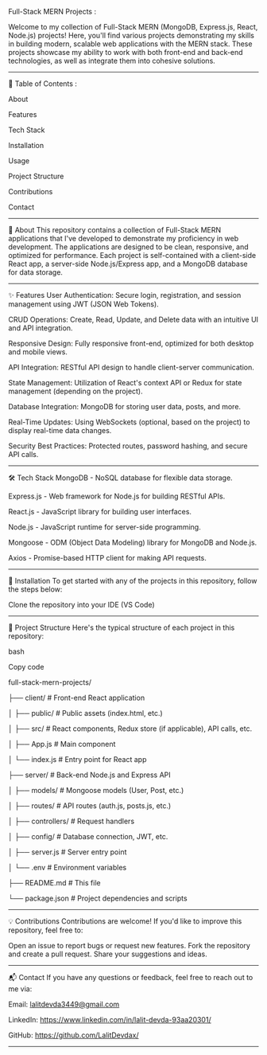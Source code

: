 Full-Stack MERN Projects : 

Welcome to my collection of Full-Stack MERN (MongoDB, Express.js, React, Node.js) projects! Here, you'll find various projects demonstrating my skills in building modern, scalable web applications with the MERN stack. These projects showcase my ability to work with both front-end and back-end technologies, as well as integrate them into cohesive solutions.

-----------------------------------------------------------------------------------------------------------------------------------------

🚀 Table of Contents :

About

Features

Tech Stack

Installation

Usage

Project Structure

Contributions

Contact

-----------------------------------------------------------------------------------------------------------------------------------------

📜 About
This repository contains a collection of Full-Stack MERN applications that I've developed to demonstrate my proficiency in web development. The applications are designed to be clean, responsive, and optimized for performance. Each project is self-contained with a client-side React app, a server-side Node.js/Express app, and a MongoDB database for data storage.

-----------------------------------------------------------------------------------------------------------------------------------------

✨ Features
User Authentication: Secure login, registration, and session management using JWT (JSON Web Tokens).

CRUD Operations: Create, Read, Update, and Delete data with an intuitive UI and API integration.

Responsive Design: Fully responsive front-end, optimized for both desktop and mobile views.

API Integration: RESTful API design to handle client-server communication.

State Management: Utilization of React's context API or Redux for state management (depending on the project).

Database Integration: MongoDB for storing user data, posts, and more.

Real-Time Updates: Using WebSockets (optional, based on the project) to display real-time data changes.

Security Best Practices: Protected routes, password hashing, and secure API calls.


-----------------------------------------------------------------------------------------------------------------------------------------

🛠️ Tech Stack
MongoDB - NoSQL database for flexible data storage.

Express.js - Web framework for Node.js for building RESTful APIs.

React.js - JavaScript library for building user interfaces.

Node.js - JavaScript runtime for server-side programming.

Mongoose - ODM (Object Data Modeling) library for MongoDB and Node.js.

Axios - Promise-based HTTP client for making API requests.


-----------------------------------------------------------------------------------------------------------------------------------------

🔧 Installation
To get started with any of the projects in this repository, follow the steps below:

Clone the repository into your IDE (VS Code)

-----------------------------------------------------------------------------------------------------------------------------------------

🧩 Project Structure
Here's the typical structure of each project in this repository:

bash


Copy code

full-stack-mern-projects/

├── client/                # Front-end React application

│   ├── public/            # Public assets (index.html, etc.)

│   ├── src/               # React components, Redux store (if applicable), API calls, etc.

│   ├── App.js             # Main component

│   └── index.js           # Entry point for React app

├── server/                # Back-end Node.js and Express API

│   ├── models/            # Mongoose models (User, Post, etc.)

│   ├── routes/            # API routes (auth.js, posts.js, etc.)

│   ├── controllers/       # Request handlers

│   ├── config/            # Database connection, JWT, etc.

│   ├── server.js          # Server entry point

│   └── .env               # Environment variables

├── README.md              # This file

└── package.json           # Project dependencies and scripts


-----------------------------------------------------------------------------------------------------------------------------------------

💡 Contributions
Contributions are welcome! If you'd like to improve this repository, feel free to:

Open an issue to report bugs or request new features.
Fork the repository and create a pull request.
Share your suggestions and ideas.

-----------------------------------------------------------------------------------------------------------------------------------------

📬 Contact
If you have any questions or feedback, feel free to reach out to me via:

Email: lalitdevda3449@gmail.com

LinkedIn: https://www.linkedin.com/in/lalit-devda-93aa20301/

GitHub: https://github.com/LalitDevdax/


-----------------------------------------------------------------------------------------------------------------------------------------
